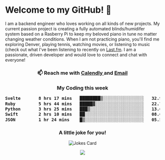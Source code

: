 <h1> Welcome to my GitHub! 👋 </h1>


  I am a backend engineer who loves working on all kinds of new projects. My current passion project is creating a fully automated blinds/humidifer system based on a Rasberry Pi to keep my beloved piano in tune no matter changing weather conditions. When I am not practicing piano, you'll find me exploring Denver, playing tennis, watching movies, or listening to music (check out what I've been listening to recently on [Last.fm](https://www.last.fm/user/mballa000). I am a passionate, driven developer and would love to connect and chat with everyone!

<h3 align = "center"> 📫 Reach me with <a href = "https://calendly.com/msbrandt00/30min"> Calendly </a> and <a href="mailto:msbrandt00@gmail.com">Email</a> 
 </h3>


 
<div align = "center"
[![Anurag's GitHub stats](https://github-readme-stats.vercel.app/api?username=mbrandt00)](https://github.com/anuraghazra/github-readme-stats)
          </div>
<h3 align="center">
  My Coding this week
<!--START_SECTION:waka-->

```txt
Svelte       8 hrs 17 mins   ████████▒░░░░░░░░░░░░░░░░   32.94 %
Ruby         5 hrs 44 mins   █████▓░░░░░░░░░░░░░░░░░░░   22.79 %
Python       3 hrs 25 mins   ███▒░░░░░░░░░░░░░░░░░░░░░   13.64 %
Swift        2 hrs 10 mins   ██░░░░░░░░░░░░░░░░░░░░░░░   08.66 %
JSON         1 hr 24 mins    █▒░░░░░░░░░░░░░░░░░░░░░░░   05.59 %
```

<!--END_SECTION:waka-->

### A little joke for you!

![Jokes Card](https://readme-jokes.vercel.app/api?hideBorder)

<a href="https://www.linkedin.com/in/mbrandt00/"><img src="https://img.shields.io/badge/linkedin-%230077B5.svg?&style=for-the-badge&logo=linkedin&logoColor=white" /></a>
